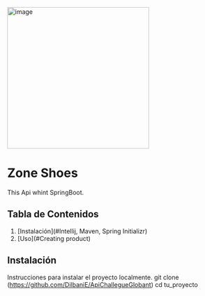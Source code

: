 <img width="325" alt="image" src="https://github.com/DilbaniE/ApiChallegueGlobant/assets/87676854/d25f62d0-3bce-48f7-920d-0bcf2289f551">

# Zone Shoes

This Api whint SpringBoot.

## Tabla de Contenidos

1. [Instalación](#Intellij, Maven, Spring Initializr)
2. [Uso](#Creating product)


## Instalación
Instrucciones para instalar el proyecto localmente.
git clone (https://github.com/DilbaniE/ApiChallegueGlobant)
cd tu_proyecto


